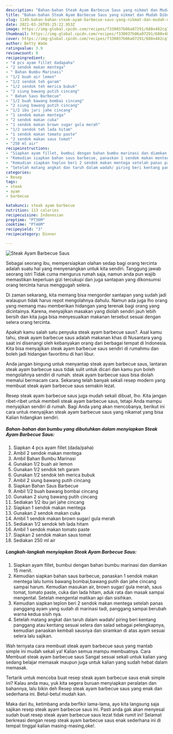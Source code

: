 ```yaml
---
description: "Bahan-bahan Steak Ayam Barbecue Saus yang nikmat dan Mudah Dibuat"
title: "Bahan-bahan Steak Ayam Barbecue Saus yang nikmat dan Mudah Dibuat"
slug: 1149-bahan-bahan-steak-ayam-barbecue-saus-yang-nikmat-dan-mudah-dibuat
date: 2021-03-26T05:25:22.953Z
image: https://img-global.cpcdn.com/recipes/f330037b06a07291/680x482cq70/steak-ayam-barbecue-saus-foto-resep-utama.jpg
thumbnail: https://img-global.cpcdn.com/recipes/f330037b06a07291/680x482cq70/steak-ayam-barbecue-saus-foto-resep-utama.jpg
cover: https://img-global.cpcdn.com/recipes/f330037b06a07291/680x482cq70/steak-ayam-barbecue-saus-foto-resep-utama.jpg
author: Betty Wade
ratingvalue: 3.9
reviewcount: 8
recipeingredient:
- "4 pcs ayam fillet dadapaha"
- "2 sendok makan mentega"
- " Bahan Bumbu Marinasi"
- "1/2 buah air lemon"
- "1/2 sendok teh garam"
- "1/2 sendok teh merica bubuk"
- "2 siung bawang putih cincang"
- " Bahan Saus Barbecue"
- "1/2 buah bawang bombai cincang"
- "2 siung bawang putih cincang"
- "1/2 ibu jari jahe cincang"
- "1 sendok makan mentega"
- "2 sendok makan cuka"
- "1 sendok makan brown sugar gula merah"
- "1/2 sendok teh lada hitam"
- "1 sendok makan tomato paste"
- "2 sendok makan saus tomat"
- "250 ml air"
recipeinstructions:
- "Siapkan ayam fillet, bumbui dengan bahan bumbu marinasi dan diamkan 15 menit."
- "Kemudian siapkan bahan saus barbecue, panaskan 1 sendok makan mentega lalu tumis bawang bombai,bawang putih dan jahe cincang sampai harum. Kemudian masukan air, brown sugar/ gula merah, saus tomat, tomato paste, cuka dan lada hitam, aduk rata dan masak sampai mengental. Setelah mengental matikan api dan sisihkan."
- "Kemudian siapkan teplon beri 2 sendok makan mentega setelah panas panggang ayam yang sudah di marinasi tadi, panggang sampai berubah warna kedua sisih nya."
- "Setelah matang angkat dan taruh dalam wadah/ piring beri kentang panggang atau kentang sesuai selera dan salad sebagai pelengkapnya, kemudian panaskan kembali sausnya dan siramkan di atas ayam sesuai selera lalu sajikan."
categories:
- Resep
tags:
- steak
- ayam
- barbecue

katakunci: steak ayam barbecue 
nutrition: 113 calories
recipecuisine: Indonesian
preptime: "PT36M"
cooktime: "PT46M"
recipeyield: "3"
recipecategory: Dinner

---
```



![Steak Ayam Barbecue Saus](https://img-global.cpcdn.com/recipes/f330037b06a07291/680x482cq70/steak-ayam-barbecue-saus-foto-resep-utama.jpg)

Sebagai seorang ibu, mempersiapkan olahan sedap bagi orang tercinta adalah suatu hal yang menyenangkan untuk kita sendiri. Tanggung jawab seorang istri Tidak cuma mengurus rumah saja, namun anda pun wajib memastikan keperluan gizi tercukupi dan juga santapan yang dikonsumsi orang tercinta harus menggugah selera.

Di zaman  sekarang, kita memang bisa mengorder santapan yang sudah jadi walaupun tidak harus repot mengolahnya dahulu. Namun ada juga lho orang yang memang mau memberikan hidangan yang terenak bagi orang yang dicintainya. Karena, menyajikan masakan yang diolah sendiri jauh lebih bersih dan kita juga bisa menyesuaikan makanan tersebut sesuai dengan selera orang tercinta. 



Apakah kamu salah satu penyuka steak ayam barbecue saus?. Asal kamu tahu, steak ayam barbecue saus adalah makanan khas di Nusantara yang saat ini disenangi oleh kebanyakan orang dari berbagai tempat di Indonesia. Kita bisa menyajikan steak ayam barbecue saus sendiri di rumahmu dan boleh jadi hidangan favoritmu di hari libur.

Anda jangan bingung untuk menyantap steak ayam barbecue saus, lantaran steak ayam barbecue saus tidak sulit untuk dicari dan kamu pun boleh mengolahnya sendiri di rumah. steak ayam barbecue saus bisa diolah memalui bermacam cara. Sekarang telah banyak sekali resep modern yang membuat steak ayam barbecue saus semakin lezat.

Resep steak ayam barbecue saus juga mudah sekali dibuat, lho. Kita jangan ribet-ribet untuk membeli steak ayam barbecue saus, tetapi Anda mampu menyajikan sendiri di rumah. Bagi Anda yang akan mencobanya, berikut ini cara untuk menyajikan steak ayam barbecue saus yang nikamat yang bisa Kalian hidangkan sendiri.

<!--inarticleads1-->

##### Bahan-bahan dan bumbu yang dibutuhkan dalam menyiapkan Steak Ayam Barbecue Saus:

1. Siapkan 4 pcs ayam fillet (dada/paha)
1. Ambil 2 sendok makan mentega
1. Ambil  Bahan Bumbu Marinasi
1. Gunakan 1/2 buah air lemon
1. Gunakan 1/2 sendok teh garam
1. Gunakan 1/2 sendok teh merica bubuk
1. Ambil 2 siung bawang putih cincang
1. Siapkan  Bahan Saus Barbecue
1. Ambil 1/2 buah bawang bombai cincang
1. Gunakan 2 siung bawang putih cincang
1. Sediakan 1/2 ibu jari jahe cincang
1. Siapkan 1 sendok makan mentega
1. Gunakan 2 sendok makan cuka
1. Ambil 1 sendok makan brown sugar/ gula merah
1. Sediakan 1/2 sendok teh lada hitam
1. Ambil 1 sendok makan tomato paste
1. Siapkan 2 sendok makan saus tomat
1. Sediakan 250 ml air




<!--inarticleads2-->

##### Langkah-langkah menyiapkan Steak Ayam Barbecue Saus:

1. Siapkan ayam fillet, bumbui dengan bahan bumbu marinasi dan diamkan 15 menit.
1. Kemudian siapkan bahan saus barbecue, panaskan 1 sendok makan mentega lalu tumis bawang bombai,bawang putih dan jahe cincang sampai harum. Kemudian masukan air, brown sugar/ gula merah, saus tomat, tomato paste, cuka dan lada hitam, aduk rata dan masak sampai mengental. Setelah mengental matikan api dan sisihkan.
1. Kemudian siapkan teplon beri 2 sendok makan mentega setelah panas panggang ayam yang sudah di marinasi tadi, panggang sampai berubah warna kedua sisih nya.
1. Setelah matang angkat dan taruh dalam wadah/ piring beri kentang panggang atau kentang sesuai selera dan salad sebagai pelengkapnya, kemudian panaskan kembali sausnya dan siramkan di atas ayam sesuai selera lalu sajikan.




Wah ternyata cara membuat steak ayam barbecue saus yang mantab simple ini mudah sekali ya! Kalian semua mampu membuatnya. Cara Membuat steak ayam barbecue saus Sangat sesuai sekali untuk kalian yang sedang belajar memasak maupun juga untuk kalian yang sudah hebat dalam memasak.

Tertarik untuk mencoba buat resep steak ayam barbecue saus enak simple ini? Kalau anda mau, yuk kita segera buruan menyiapkan peralatan dan bahannya, lalu bikin deh Resep steak ayam barbecue saus yang enak dan sederhana ini. Betul-betul mudah kan. 

Maka dari itu, ketimbang anda berfikir lama-lama, ayo kita langsung saja sajikan resep steak ayam barbecue saus ini. Pasti anda gak akan menyesal sudah buat resep steak ayam barbecue saus lezat tidak rumit ini! Selamat berkreasi dengan resep steak ayam barbecue saus enak sederhana ini di tempat tinggal kalian masing-masing,oke!.

